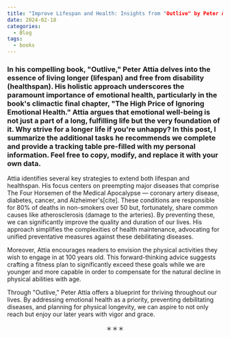 ```yaml
---
title: "Improve Lifespan and Health: Insights from "Outlive" by Peter Attia"
date: 2024-02-18
categories:
  - Blog
tags:
  - books
---
```


### In his compelling book, "Outlive," Peter Attia delves into the essence of living longer (lifespan) and free from disability (healthspan). His holistic approach underscores the paramount importance of emotional health, particularly in the book's climactic final chapter, "The High Price of Ignoring Emotional Health." Attia argues that emotional well-being is not just a part of a long, fulfilling life but the very foundation of it. **Why strive for a longer life if you're unhappy?** In this post, I summarize the additional tasks he recommends we complete and provide a tracking table pre-filled with my personal information. Feel free to copy, modify, and replace it with your own data.

Attia identifies several key strategies to extend both lifespan and healthspan. His focus centers on preempting major diseases that comprise The Four Horsemen of the Medical Apocalypse — coronary artery disease, diabetes, cancer, and Alzheimer's[cite]. These conditions are responsible for 80% of deaths in non-smokers over 50 but, fortunately, share common causes like atherosclerosis (damage to the arteries). By preventing these, we can significantly improve the quality and duration of our lives. His approach simplifies the complexities of health maintenance, advocating for unified preventative measures against these debilitating diseases.

Moreover, Attia encourages readers to envision the physical activities they wish to engage in at 100 years old. This forward-thinking advice suggests crafting a fitness plan to significantly exceed these goals while we are younger and more capable in order to compensate for the natural decline in physical abilities with age.

Through "Outlive," Peter Attia offers a blueprint for thriving throughout our lives. By addressing emotional health as a priority, preventing debilitating diseases, and planning for physical longevity, we can aspire to not only reach but enjoy our later years with vigor and grace.

<div style="text-align:center">＊＊＊</div>
